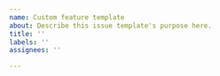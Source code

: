 ```yaml
---
name: Custom feature template
about: Describe this issue template's purpose here.
title: ''
labels: ''
assignees: ''

---
```



